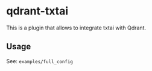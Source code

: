 # qdrant-txtai

This is a plugin that allows to integrate txtai with Qdrant.

## Usage

See: `examples/full_config`

